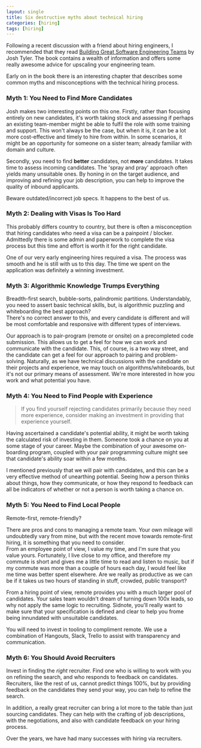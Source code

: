 ```yaml
---
layout: single
title: Six destructive myths about technical hiring
categories: [hiring]
tags: [hiring]
---
```


Following a recent discussion with a friend about hiring engineers, I
recommended that they read [Building Great Software Engineering Teams](https://www.apress.com/gp/book/9781484211342) by Josh Tyler.
The book contains a wealth of information and offers some really awesome advice
for upscaling your engineering team.

Early on in the book there is an interesting chapter that describes some common myths and misconceptions with the technical hiring process.

### Myth 1: You Need to Find More Candidates
Josh makes two interesting points on this one. Firstly, rather than focusing
entirely on new candidates, it's worth taking stock and assessing if perhaps an
existing team-member might be able to fulfil the role with some training and
support. This won't always be the case, but when it is, it can be a lot more
cost-effective and timely to hire from within. In some scenarios, it might be
an opportunity for someone on a sister team; already familiar with domain and
culture.  

Secondly, you need to find **better** candidates, not **more** candidates.
It takes time to assess incoming candidates. The 'spray and pray' approach often 
yields many unsuitable ones. By honing in on the target audience, and
improving and refining your job description, you can help to improve the quality
of inbound applicants. 

Beware outdated/incorrect job specs. It happens to the best of us.

### Myth 2: Dealing with Visas Is Too Hard
This probably differs country to country, but there is often a misconception
that hiring candidates who need a visa can be a painpoint / blocker. 
Admittedly there is some admin and paperwork to complete the visa process but this time
and effort is worth it for the right candidate.  

One of our very early engineering hires required a visa. The process was smooth
and he is still with us to this day. The time we spent on the application was
definitely a winning investment.

### Myth 3: Algorithmic Knowledge Trumps Everything
Breadth-first search, bubble-sorts, palindromic partitions. 
Understandably, you need to assert basic technical skills, but, is algorithmic
puzzling and whiteboarding the best approach?  
There's no correct answer to this, and every candidate is different and will be
most comfortable and responsive with different types of interviews. 

Our approach is to pair-program (remote or onsite) on a precompleted code
submission. This allows us to get a feel for how we can work and communicate
with the candidate. This, of course, is a two way street, and the candidate can
get a feel for our approach to pairing and problem-solving. Naturally, as we
have technical discussions with the candidate on their projects and experience,
we may touch on algorithms/whiteboards, but it's not our primary means of
assessment. We're more interested in how you work and what potential you have.

### Myth 4: You Need to Find People with Experience
> If you find yourself rejecting candidates primarily because they need more experience, consider making an investment in providing that experience yourself.

Having ascertained a candidate's potential ability, it might be worth taking the
calculated risk of investing in them. Someone took a chance on you at some
stage of your career. Maybe the combination of your awesome on-boarding program, coupled with
your pair programming culture might see that candidate's ability soar within a
few months.  

I mentioned previously that we will pair with candidates, and this can be a very
effective method of unearthing potential. Seeing how a person thinks about
things, how they communicate, or how they respond to feedback can all be
indicators of whether or not a person is worth taking a chance on.  

### Myth 5: You Need to Find Local People
Remote-first, remote-friendly?

There are pros and cons to managing a remote team. Your own mileage will
undoubtedly vary from mine, but with the recent move towards remote-first
hiring, it is something that you need to consider.  
From an employee point of view, I value my time, and I'm sure that you value yours. Fortunately, I live close
to my office, and therefore my commute is short and gives me a little time to read and
listen to music, but if my commute was more than a couple of hours each day, I
would feel like me time was better spent elsewhere. Are we really as productive
as we can be if it takes us two hours of standing in stuff, crowded, public
transport?

From a hiring point of view, remote provides you with a much larger pool of candidates.
Your sales team wouldn't dream of turning down 100x leads, so why not apply the
same logic to recruiting. Sidnote, you'll really want to make sure that your
specification is defined and clear to help you frome being innundated with
unsuitable candidates.

You will need to invest in tooling to compliment remote. We use a combination of
Hangouts, Slack, Trello to assist with transparency and communication.

### Myth 6: You Should Avoid Recruiters
Invest in finding the *right* recruiter. Find one who is willing to work with
you on refining the search, and who responds to feedback on candidates. 
Recruiters, like the rest of us, cannot predict things 100%, but by providing
feedback on the candidates they send your way, you can help to refine the
search.

In addition, a really great recruiter can bring a lot more to the table than
just sourcing candidates. They can help with the crafting of job descriptions,
with the negotiations, and also with candidate feedback on your hiring process. 

Over the years, we have had many successes with hiring via recruiters. 
